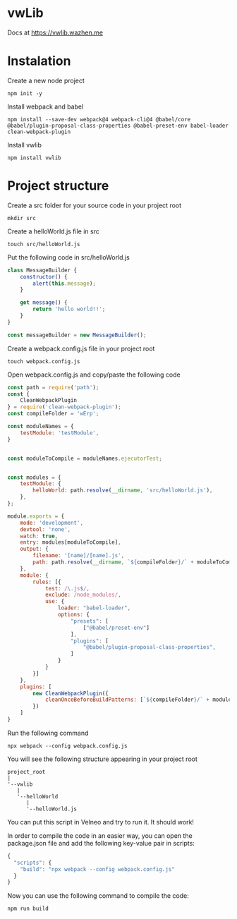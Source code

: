 # vwLib

Docs at https://vwlib.wazhen.me

# Instalation

Create a new node project

```console
npm init -y
```

Install webpack and babel

```console
npm install --save-dev webpack@4 webpack-cli@4 @babel/core @babel/plugin-proposal-class-properties @babel-preset-env babel-loader clean-webpack-plugin
```

Install vwlib

```console
npm install vwlib
```

# Project structure
Create a src folder for your source code in your project root

```console
mkdir src
```

Create a helloWorld.js file in src

```console
touch src/helloWorld.js
```

Put the following code in src/helloWorld.js

```js
class MessageBuilder {
    constructor() {
        alert(this.message);
    }

    get message() {
        return 'hello world!!';
    }
}

const messageBuilder = new MessageBuilder();
```

Create a webpack.config.js file in your project root
```console
touch webpack.config.js
```

Open webpack.config.js and copy/paste the following code

```js
const path = require('path');
const {
    CleanWebpackPlugin
} = require('clean-webpack-plugin');
const compileFolder = 'wErp';

const moduleNames = {
    testModule: 'testModule',
}


const moduleToCompile = moduleNames.ejecutorTest;


const modules = {
    testModule: {
        helloWorld: path.resolve(__dirname, 'src/helloWorld.js'),
    },
};

module.exports = {
    mode: 'development',
    devtool: 'none',
    watch: true,
    entry: modules[moduleToCompile],
    output: {
        filename: '[name]/[name].js',
        path: path.resolve(__dirname, `${compileFolder}/` + moduleToCompile)
    },
    module: {
        rules: [{
            test: /\.js$/,
            exclude: /node_modules/,
            use: {
                loader: "babel-loader",
                options: {
                    "presets": [
                        ["@babel/preset-env"]
                    ],
                    "plugins": [
                        "@babel/plugin-proposal-class-properties",
                    ]
                }
            }
        }]
    },
    plugins: [
        new CleanWebpackPlugin({
            cleanOnceBeforeBuildPatterns: [`${compileFolder}/` + moduleToCompile]
        })
    ]
}
```

Run the following command

```console
npx webpack --config webpack.config.js
```

You will see the following structure appearing in your project root

```
project_root
|
'--vwlib
   |
   '--helloWorld
      |
      '--helloWorld.js
```

You can put this script in Velneo and try to run it. It should work!

In order to compile the code in an easier way, you can open the package.json file and add
the following key-value pair in scripts:

```js
{
  "scripts": {
    "build": "npx webpack --config webpack.config.js"
  }
}
```

Now you can use the following command to compile the code:

```console
npm run build
```